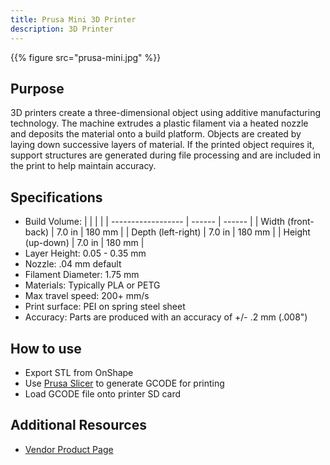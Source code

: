 ```yaml
---
title: Prusa Mini 3D Printer
description: 3D Printer
---
```


{{% figure src="prusa-mini.jpg" %}}

## Purpose
3D printers create a three-dimensional object using additive manufacturing technology. The machine extrudes a plastic filament via a heated nozzle and deposits the material onto a build platform. Objects are created by laying down successive layers of material. If the printed object requires it, support structures are generated during file processing and are included in the print to help maintain accuracy.

## Specifications
- Build Volume:
|                    |        |        |
| ------------------ | ------ | ------ |
| Width (front-back) | 7.0 in | 180 mm |
| Depth (left-right) | 7.0 in | 180 mm |
| Height (up-down)   | 7.0 in | 180 mm |
- Layer Height: 0.05 - 0.35 mm
- Nozzle: .04 mm default
- Filament Diameter: 1.75 mm
- Materials: Typically PLA or PETG
- Max travel speed: 200+ mm/s
- Print surface: PEI on spring steel sheet
- Accuracy: Parts are produced with an accuracy of +/- .2 mm (.008")

## How to use
- Export STL from OnShape
- Use [Prusa Slicer][1] to generate GCODE for printing
- Load GCODE file onto printer SD card

## Additional Resources
- [Vendor Product Page][2]


[1]: https://www.prusa3d.com/prusaslicer/
[2]: https://www.prusa3d.com/original-prusa-mini/

